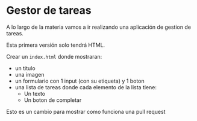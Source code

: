 # Gestor de tareas

A lo largo de la materia vamos a ir realizando una aplicación de gestion de tareas.

Esta primera versión solo tendrá HTML.

Crear un `index.html` donde mostraran:
  * un titulo
  * una imagen
  * un formulario con 1 input (con su etiqueta) y 1 boton
  * una lista de tareas donde cada elemento de la lista tiene:
    * Un texto
    * Un boton de completar



Esto es un cambio para mostrar como funciona una pull request
